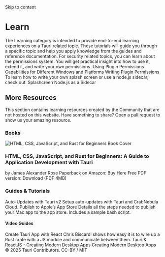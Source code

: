 Skip to content
# Learn
The Learning category is intended to provide end-to-end learning experiences on a Tauri related topic.
These tutorials will guide you through a specific topic and help you apply knowledge from the guides and reference documentation.
For security related topics, you can learn about the permissions system. You will get practical insight into how to use it, extend it, and write your own permissions.
Using Plugin Permissions
Capabilities for Different Windows and Platforms
Writing Plugin Permissions
To learn how to write your own splash screen or use a node.js sidecar, check out:
Splashcreen
Node.js as a Sidecar
## More Resources
This section contains learning resources created by the Community that are not hosted on this website.
Have something to share? Open a pull request to show us your amazing resource.
### Books
![HTML, CSS, JavaScript, and Rust for Beginners Book Cover](https://v2.tauri.app/_astro/HTML_CSS_JavaScript_and_Rust_for_Beginners_A_Guide_to_Application_Development_with_Tauri.DmlndB-D_qzSDU.webp)
### HTML, CSS, JavaScript, and Rust for Beginners: A Guide to Application Development with Tauri
by James Alexander Rose
Paperback on Amazon: Buy Here
Free PDF version: Download (PDF 4MB)
### Guides & Tutorials
Auto-Updates with Tauri v2 Setup auto-updates with Tauri and CrabNebula Cloud.
Publish to Apple’s App Store Details all the steps needed to publish your Mac app to the app store. Includes a sample bash script.
#### Video Guides
Create Tauri App with React Chris Biscardi shows how easy it is to wire up a Rust crate with a JS module and communicate between them.
Tauri & ReactJS - Creating Modern Desktop Apps Creating Modern Desktop Apps 
© 2025 Tauri Contributors. CC-BY / MIT
